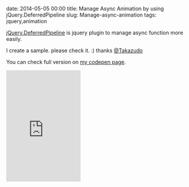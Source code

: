 date: 2014-05-05 00:00
title: Manage Async Animation by using jQuery.DeferredPipeline
slug: Manage-async-animation
tags: jquery,animation

[jQuery.DeferredPipeline](https://github.com/Takazudo/jQuery.DeferredPipeline) is jquery plugin to manage async function more easily.

I create a sample. please check it. :)
thanks [@Takazudo](https://github.com/Takazudo)

You can check full version on [my codepen page](http://codepen.io/Tkashiro/pen/BhCie).

<iframe
    width='200'
    height='300'
    sandbox='allow-scripts'
    src='https://codepen.io/Tkashiro/embed/BhCie/?height=300&theme-id=9575&default-tab=js,result&embed-version=2'
    frameborder='0'
    layout='responsive'>
</iframe>

